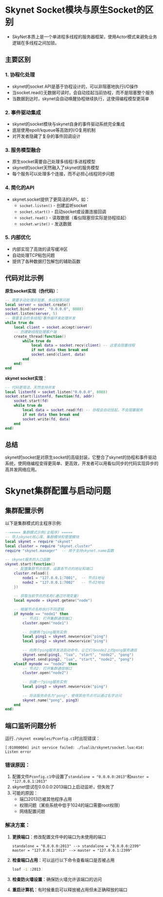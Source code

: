 # Skynet Socket模块与原生Socket的区别
- SkyNet本质上是一个单进程多线程的服务器框架，使用Actor模式来避免业务逻辑在多线程之间加锁。
## 主要区别

### 1. 协程化处理
- skynet的socket API是基于协程设计的，可以非阻塞地执行I/O操作
- 当socket.read()无数据可读时，会自动挂起当前协程，而不是阻塞整个服务
- 当数据到达时，skynet会自动唤醒协程继续执行，这使得编程模型更简单

### 2. 事件驱动集成
- skynet的socket模块与skynet自身的事件驱动系统完全集成
- 底层使用epoll/kqueue等高效的I/O复用机制
- 对开发者隐藏了复杂的事件回调设计

### 3. 服务模型融合
- 原生socket需要自己处理多线程/多进程模型
- skynet的socket天然融入了skynet的服务模型
- 每个服务可以处理多个连接，而不必担心线程同步问题

### 4. 简化的API
- skynet.socket提供了更简洁的API，如：
  - `socket.listen()` - 创建监听socket
  - `socket.start()` - 启动socket或设置连接回调
  - `socket.read()` - 读取数据（看似阻塞但实际是协程挂起）
  - `socket.write()` - 发送数据

### 5. 内部优化
- 内部实现了高效的读写缓冲区
- 自动处理TCP粘包问题
- 提供了各种数据打包解包的辅助函数

## 代码对比示例

**原生socket实现（伪代码）**：
```lua
-- 需要手动处理非阻塞、多线程等问题
local server = socket.create()
socket.bind(server, "0.0.0.0", 8888)
socket.listen(server, 5)
-- 需要复杂的多线程/事件循环来处理并发
while true do
    local client = socket.accept(server)
    -- 创建新线程处理客户端
    create_thread(function()
        while true do
            local data = socket.recv(client) -- 这里会阻塞线程
            if not data then break end
            socket.send(client, data)
        end
    end)
end
```

**skynet socket实现**：
```lua
-- 代码更简洁，天然支持并发
local listenfd = socket.listen("0.0.0.0", 8888)
socket.start(listenfd, function(fd, addr)
    socket.start(fd)
    while true do
        local data = socket.read(fd) -- 协程会自动挂起，不会阻塞服务
        if not data then break end
        socket.write(fd, data)
    end
end)
```

## 总结

skynet的socket是对原生socket的高级封装，它整合了skynet的协程和事件驱动系统，使网络编程变得更简单、更高效，开发者可以用看似同步的代码实现异步的高并发网络应用。

# Skynet集群配置与启动问题

## 集群配置示例

以下是集群模式的主程序示例:

```lua
--===== 集群模式示例(主程序) =====
-- 导入skynet核心库、集群模块和管理模块
local skynet = require "skynet"
local cluster = require "skynet.cluster"
require "skynet.manager"  -- 用于支持skynet.name函数
 
-- skynet服务的入口函数
skynet.start(function()
    -- 配置集群节点信息，设置各节点的地址和端口
    cluster.reload({
        node1 = "127.0.0.1:7001",  -- 节点1地址
        node2 = "127.0.0.1:7002"   -- 节点2地址
    })
    
    -- 获取当前节点的名称(通过环境变量)
    local mynode = skynet.getenv("node")

    -- 根据节点名称执行不同逻辑
    if mynode == "node1" then
        -- 节点1: 打开集群通信端口
        cluster.open("node1")
        
        -- 创建两个ping服务实例
        local ping1 = skynet.newservice("ping")
        local ping2 = skynet.newservice("ping")
        
        -- 向两个ping服务发送启动命令，让它们与node2上的pong服务通信
        skynet.send(ping1, "lua", "start", "node2", "pong")
        skynet.send(ping2, "lua", "start", "node2", "pong")
    elseif mynode == "node2" then
        -- 节点2: 打开集群通信端口
        cluster.open("node2")
        
        -- 创建一个ping服务实例
        local ping3 = skynet.newservice("ping")
        
        -- 将该服务命名为"pong"，使得其他节点可以通过名字访问
        skynet.name("pong", ping3)
    end
end)
```

## 端口监听问题分析

运行`./skynet examples/Pconfig.c1`时出现错误：
```
[:01000004] init service failed: ./lualib/skynet/socket.lua:414: Listen error
```

### 错误原因：

1. 配置文件`Pconfig.c1`中设置了`standalone = "0.0.0.0:2013"`和`master = "127.0.0.1:2013"`
2. skynet尝试在0.0.0.0:2013端口上启动监听，但失败了
3. 可能的原因：
   - 端口2013已被其他程序占用
   - 权限问题（某些系统中低于1024的端口需要root权限）
   - 网络配置问题

### 解决方案：

1. **更换端口**：修改配置文件中的端口为未使用的端口
   ```
   standalone = "0.0.0.0:2013" --> standalone = "0.0.0.0:2399"
   master = "127.0.0.1:2013" --> master = "127.0.0.1:2399"
   ```

2. **检查端口占用**：可以运行以下命令查看端口是否被占用
   ```bash
   lsof -i :2013
   ```

3. **检查防火墙设置**：确保防火墙允许该端口的访问

4. **重启计算机**：有时候重启可以释放被占用但未正确释放的端口
